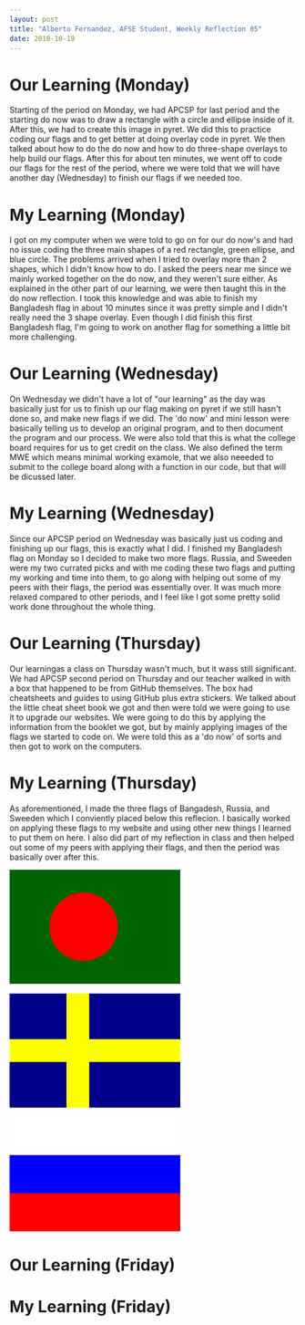 ```yaml
---
layout: post
title: "Alberto Fernandez, AFSE Student, Weekly Reflection 05"
date: 2018-10-19
---
```


# Our Learning (Monday)
Starting of the period on Monday, we had APCSP for last period and the starting do now was to draw a rectangle with a circle and ellipse inside of it. After this, we had to create this image in pyret. We did this to practice coding our flags and to get better at doing overlay code in pyret. We then talked about how to do the do now and how to do three-shape overlays to help build our flags. After this for about ten minutes, we went off to code our flags for the rest of the period, where we were told that we will have another day (Wednesday) to finish our flags if we needed too.

# My Learning (Monday)
I got on my computer when we were told to go on for our do now's and had no issue coding the three main shapes of a red rectangle, green ellipse, and blue circle. The problems arrived when I tried to overlay more than 2 shapes, which I didn't know how to do. I asked the peers near me since we mainly worked together on the do now, and they weren't sure either. As explained in the other part of our learning, we were then taught this in the do now reflection. I took this knowledge and was able to finish my Bangladesh flag in about 10 minutes since it was pretty simple and I didn't really need the 3 shape overlay. Even though I did finish this first Bangladesh flag, I'm going to work on another flag for something a little bit more challenging. 

# Our Learning (Wednesday)
On Wednesday we didn't have a lot of "our learning" as the day was basically just for us to finish up our flag making on pyret if we still hasn't done so, and make new flags if we did. The 'do now' and mini lesson were basically telling us to develop an original program, and to then document the program and our process. We were also told that this is what the college board requires for us to get credit on the class. We also defined the term MWE which means minimal working examole, that we also neeeded to submit to the college board along with a function in our code, but that will be dicussed later.

# My Learning (Wednesday)
Since our APCSP period on Wednesday was basically just us coding and finishing up our flags, this is exactly what I did. I finished my Bangladesh flag on Monday so I decided to make two more flags. Russia, and Sweeden were my two currated picks and with me coding these two flags and putting my working and time into them, to go along with helping out some of my peers with their flags, the period was essentially over. It was much more relaxed compared to other periods, and I feel like I got some pretty solid work done throughout the whole thing.

# Our Learning (Thursday)
Our learningas a class on Thursday wasn't much, but it wass still significant. We had APCSP second period on Thursday and our teacher walked in with a box that happened to be from GitHub themselves. The box had cheatsheets and guides to using GitHub plus extra stickers. We talked about the little cheat sheet book we got and then were told we were going to use it to upgrade our websites. We were going to do this by applying the information from the booklet we got, but by mainly applying images of the flags we started to code on. We were told this as a 'do now' of sorts and then got to work on the computers.

# My Learning (Thursday)
As aforementioned, I made the three flags of Bangadesh, Russia, and Sweeden which I conviently placed below this reflecion. I basically worked on applying these flags to my website and using other new things I learned to put them on here. I also did part of my reflection in class and then helped out some of my peers with applying their flags, and then the period was basically over after this. 

![BANGLADESH.FLAG](/images/BANGLADESH.FLAG.png)

![SWEEDEN.FLAG](/images/SWEEDEN.FLAG.png)

![RUSSIAN.FLAG](/images/RUSSIAN.FLAG.png)

# Our Learning (Friday)


# My Learning (Friday)
